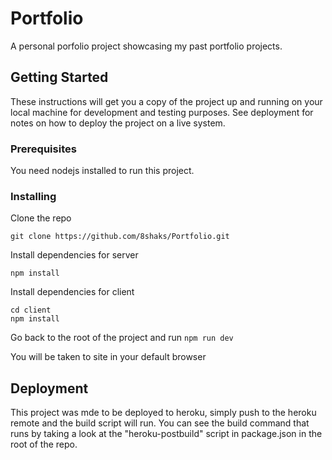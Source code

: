 # Portfolio

A personal porfolio project showcasing my past portfolio projects.

## Getting Started

These instructions will get you a copy of the project up and running on your local machine for development and testing purposes. See deployment for notes on how to deploy the project on a live system.

### Prerequisites

You need nodejs installed to run this project.

### Installing

Clone the repo
```
git clone https://github.com/8shaks/Portfolio.git
```
Install dependencies for server

```
npm install
```

Install dependencies for client
```
cd client
npm install
```

Go back to the root of the project and run 
`npm run dev`

You will be taken to site in your default browser


## Deployment

This project was mde to be deployed to heroku, simply push to the heroku remote and the build script will run. You can see the build command that runs by taking a look at the "heroku-postbuild" script in package.json in the root of the repo.


